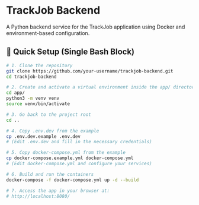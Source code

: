 # TrackJob Backend

A Python backend service for the TrackJob application using Docker and environment-based configuration.

## 🔧 Quick Setup (Single Bash Block)

```bash
# 1. Clone the repository
git clone https://github.com/your-username/trackjob-backend.git
cd trackjob-backend

# 2. Create and activate a virtual environment inside the app/ directory
cd app/
python3 -m venv venv
source venv/bin/activate

# 3. Go back to the project root
cd ..

# 4. Copy .env.dev from the example
cp .env.dev.example .env.dev
# (Edit .env.dev and fill in the necessary credentials)

# 5. Copy docker-compose.yml from the example
cp docker-compose.example.yml docker-compose.yml
# (Edit docker-compose.yml and configure your services)

# 6. Build and run the containers
docker-compose -f docker-compose.yml up -d --build

# 7. Access the app in your browser at:
# http://localhost:8080/
